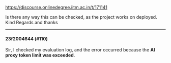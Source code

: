 https://discourse.onlinedegree.iitm.ac.in/t/171141

Is there any way this can be checked, as the project works on deployed.<br/>
Kind Regards and thanks</p><hr>

<h4>23f2004644 (#110)</h4>
<p>Sir, I checked my evaluation log, and the error occurred because the <strong>AI proxy token limit was exceeded</strong>.